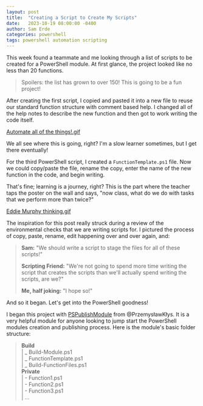 ```yaml
---
layout: post
title:  "Creating a Script to Create My Scripts"
date:   2023-10-19 08:00:00 -0400
author: Sam Erde
categories: powershell
tags: powershell automation scripting
---
```


This week found a teammate and me looking through a list of scripts to be created for a PowerShell module. At first glance, the project looked like no less than 20 functions.

 > Spoilers: the list has grown to over 150! This is going to be a fun project!

After creating the first script, I copied and pasted it into a new file to reuse our standard function structure with comment based help. I changed all of the help notes to describe the new function and then got to work writing the code itself.

[Automate all of the things!.gif](https://#)

We all see where this is going, right? I'm a slow learner sometimes, but I get there eventually!

For the third PowerShell script, I created a `FunctionTemplate.ps1` file. Now we could copy/paste the file, rename the copy, enter the name of the new function in the code, and begin writing.

That's fine; learning is a journey, right? This is the part where the teacher taps the poster on the wall and says, "now class, what do we do with tasks that we perform more than twice?"

[Eddie Murphy thinking.gif](https://#)

The inspiration for this post really struck during a review of the environmental checks that we are writing scripts for. I pictured the process of copy, paste, rename, edit happening over and over again, and:

 > **Sam:** "We should write a script to stage the files for all of these scripts!"
 >
 > **Scripting Friend:** "We're not going to spend more time writing the script that creates the scripts than we'll actually spend writing the scripts, are we?"
 >
 > **Me, half joking:** "I hope so!"

And so it began. Let's get into the PowerShell goodness!

I began this project with [PSPublishModule](https://github.com/EvotecIT/PSPublishModule#readme) from @PrzemysławKłys. It is a very helpful module for anyone looking to jump start the PowerShell modules creation and publishing process. Here is the module's basic folder structure:

 > **Build**  
 > | _ Build-Module.ps1  
 > | _ FunctionTemplate.ps1  
 > | _ Build-FunctionFiles.ps1  
 > **Private**  
 > | - Function1.ps1  
 > | - Function2.ps1  
 > | - Function3.ps1  
 > | ...
